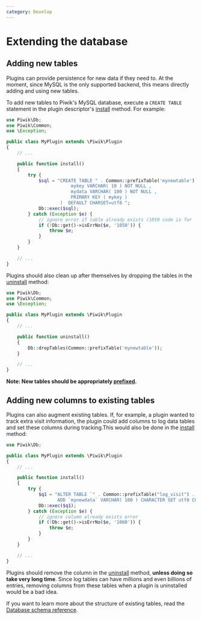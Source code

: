 ```yaml
---
category: Develop
---
```

# Extending the database

## Adding new tables

Plugins can provide persistence for new data if they need to. At the moment, since MySQL is the only supported backend, this means directly adding and using new tables.

To add new tables to Piwik's MySQL database, execute a `CREATE TABLE` statement in the plugin descriptor's [install](/api-reference/Piwik/Plugin#install) method. For example:

```php
use Piwik\Db;
use Piwik\Common;
use \Exception;

public class MyPlugin extends \Piwik\Plugin
{
    // ...

    public function install()
    {
        try {
            $sql = "CREATE TABLE " . Common::prefixTable('mynewtable') . " (
                        mykey VARCHAR( 10 ) NOT NULL ,
                        mydata VARCHAR( 100 ) NOT NULL ,
                        PRIMARY KEY ( mykey )
                    )  DEFAULT CHARSET=utf8 ";
            Db::exec($sql);
        } catch (Exception $e) {
            // ignore error if table already exists (1050 code is for 'table already exists')
            if (!Db::get()->isErrNo($e, '1050')) {
                throw $e;
            }
        }
    }

    // ...
}
```

Plugins should also clean up after themselves by dropping the tables in the [uninstall](/api-reference/Piwik/Plugin#uninstall) method:

```php
use Piwik\Db;
use Piwik\Common;
use \Exception;

public class MyPlugin extends \Piwik\Plugin
{
    // ...

    public function uninstall()
    {
        Db::dropTables(Common::prefixTable('mynewtable'));
    }

    // ...
}
```

**Note: New tables should be appropriately [prefixed](/api-reference/Piwik/Common#prefixtable).**

## Adding new columns to existing tables

Plugins can also augment existing tables. If, for example, a plugin wanted to track extra visit information, the plugin could add columns to log data tables and set these columns during tracking.This would also be done in the [install](/api-reference/Piwik/Plugin#install) method:

```php
use Piwik\Db;

public class MyPlugin extends \Piwik\Plugin
{
    // ...

    public function install()
    {
        try {
            $q1 = "ALTER TABLE `" . Common::prefixTable("log_visit") . "`
                   ADD `mynewdata` VARCHAR( 100 ) CHARACTER SET utf8 COLLATE utf8_general_ci NULL DEFAULT NULL AFTER `config_os`,";
            Db::exec($q1);
        } catch (Exception $e) {
            // ignore column already exists error
            if (!Db::get()->isErrNo($e, '1060')) {
                throw $e;
            }
        }
    }

    // ...
}
```

Plugins should remove the column in the [uninstall](/api-reference/Piwik/Plugin#uninstall) method, **unless doing so take very long time**. Since log tables can have millions and even billions of entries, removing columns from these tables when a plugin is uninstalled would be a bad idea.

If you want to learn more about the structure of existing tables, read the [Database schema reference](/guides/persistence-and-the-mysql-backend).